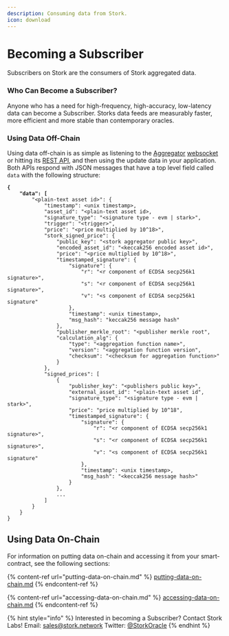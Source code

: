 ```yaml
---
description: Consuming data from Stork.
icon: download
---
```


# Becoming a Subscriber

Subscribers on Stork are the consumers of Stork aggregated data.

### Who Can Become a Subscriber?

Anyone who has a need for high-frequency, high-accuracy, low-latency data can become a Subscriber. Storks data feeds are measurably faster, more efficient and more stable than contemporary oracles.

### Using Data Off-Chain

Using data off-chain is as simple as listening to the [Aggregator](../introduction/how-it-works.md#aggregators) [websocket](../api-reference/websocket-api/) or hitting its [REST API](../api-reference/rest-api.md), and then using the update data in your application. Both APIs respond with JSON messages that have a top level field called `data` with the following structure:

<pre class="language-json"><code class="lang-json"><strong>{
</strong><strong>    "data": [
</strong>        "&#x3C;plain-text asset id>": {
            "timestamp": &#x3C;unix timestamp>,
            "asset_id": "&#x3C;plain-text asset id>,
            "signature_type": "&#x3C;signature type - evm | stark>",
            "trigger": "&#x3C;trigger>",
            "price": "&#x3C;price multiplied by 10^18>",
            "stork_signed_price": {
                "public_key": "&#x3C;stork aggregator public key>",
                "encoded_asset_id": "&#x3C;keccak256 encoded asset id>",
                "price": "&#x3C;price multiplied by 10^18>",
                "timestamped_signature": {
                    "signature": {
                        "r": "&#x3C;r component of ECDSA secp256k1 signature>",
                        "s": "&#x3C;r component of ECDSA secp256k1 signature>",
                        "v": "&#x3C;s component of ECDSA secp256k1 signature"
                    },
                    "timestamp": &#x3C;unix timestamp>,
                    "msg_hash": "keccak256 message hash"
                },
                "publisher_merkle_root": "&#x3C;publisher merkle root",
                "calculation_alg": {
                    "type": "&#x3C;aggregation function name>",
                    "version": "&#x3C;aggregation function version",
                    "checksum": "&#x3C;checksum for aggregation function>"
                }
            },
            "signed_prices": [
                {
                    "publisher_key": "&#x3C;publishers public key>",
                    "external_asset_id": "&#x3C;plain-text asset id",
                    "signature_type": "&#x3C;signature type - evm | stark>",
                    "price": "price multiplied by 10^18",
                    "timestamped_signature": {
                        "signature": {
                            "r": "&#x3C;r component of ECDSA secp256k1 signature>",
                            "s": "&#x3C;r component of ECDSA secp256k1 signature>",
                            "v": "&#x3C;s component of ECDSA secp256k1 signature"
                        },
                        "timestamp": &#x3C;unix timestamp>,
                        "msg_hash": "&#x3C;keccak256 message hash>"
                    }
                },
                ...
            ]
        }
    }
}
</code></pre>

## Using Data On-Chain

For information on putting data on-chain and accessing it from your smart-contract, see the following sections:

{% content-ref url="putting-data-on-chain.md" %}
[putting-data-on-chain.md](putting-data-on-chain.md)
{% endcontent-ref %}

{% content-ref url="accessing-data-on-chain.md" %}
[accessing-data-on-chain.md](accessing-data-on-chain.md)
{% endcontent-ref %}

{% hint style="info" %}
Interested in becoming a Subscriber? Contact Stork Labs! Email: [sales@stork.network](mailto:sales@stork.network) Twitter: [@StorkOracle](https://x.com/StorkOracle)
{% endhint %}
